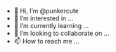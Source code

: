 - 👋 Hi, I’m @punkercute
- 👀 I’m interested in ...
- 🌱 I’m currently learning ...
- 💞️ I’m looking to collaborate on ...
- 📫 How to reach me ...

<!---
punkercute/punkercute is a ✨ special ✨ repository because its `README.md` (this file) appears on your GitHub profile.
You can click the Preview link to take a look at your changes.
--->
